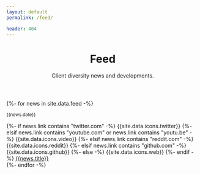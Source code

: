 ```yaml
---
layout: default
permalink: /feed/

header: 404
---
```



<header class="container py-4 mt-5">
  <div class="text-center">
    <h1 class="display-6 fw-bold mb-3">Feed</h1>
    <p class="col-md-10 col-lg-8 mx-auto lead">
      Client diversity news and developments.
    </p>
  </div>
</header>

<section class="container py-4">
  {%- for news in site.data.feed -%}
    <div class="row justify-content-center">
        <div class="col col-lg-6 col-md-8">
          <div class="card mb-3 rounded-3">
            <div class="card-body">
              <p class="card-subtitle mb-1">
                <small class="text-muted">{{news.date}}</small>
              </p>
              <span class="me-2" style="margin-top:-15px;">
                {%- if news.link contains "twitter.com" -%}
                  {{site.data.icons.twitter}}
                {%- elsif news.link contains "youtube.com" or news.link contains "youtu.be" -%}
                  {{site.data.icons.video}}
                {%- elsif news.link contains "reddit.com" -%}
                  {{site.data.icons.reddit}}
                {%- elsif news.link contains "github.com" -%}
                  {{site.data.icons.github}}
                {%- else -%}
                  {{site.data.icons.web}}
                {%- endif -%}
              </span>
              <a href="{{news.link}}" target="_blank">{{news.title}}</a>
            </div>
          </div>
        </div>
    </div>
  {%- endfor -%}
</section>